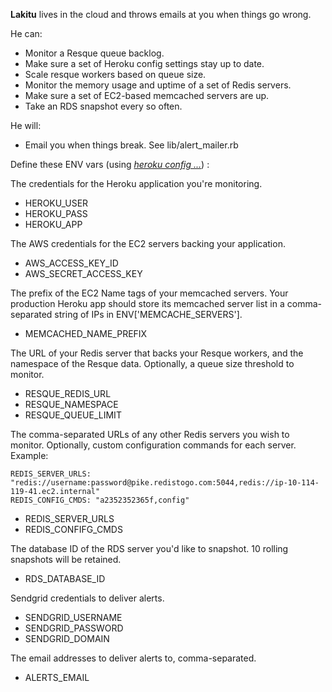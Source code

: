 **Lakitu** lives in the cloud and throws emails at you when things go wrong.

He can:

* Monitor a Resque queue backlog.
* Make sure a set of Heroku config settings stay up to date.
* Scale resque workers based on queue size.
* Monitor the memory usage and uptime of a set of Redis servers.
* Make sure a set of EC2-based memcached servers are up.
* Take an RDS snapshot every so often.
  
He will:

* Email you when things break. See lib/alert_mailer.rb

Define these ENV vars (using _[heroku config ...](http://docs.heroku.com/config-vars)_) :

The credentials for the Heroku application you're monitoring.

* HEROKU_USER
* HEROKU_PASS
* HEROKU_APP 

The AWS credentials for the EC2 servers backing your application.

* AWS_ACCESS_KEY_ID
* AWS_SECRET_ACCESS_KEY 

The prefix of the EC2 Name tags of your memcached servers. Your production Heroku app should store its memcached server list in a comma-separated string of IPs in ENV['MEMCACHE_SERVERS']. 

* MEMCACHED_NAME_PREFIX

The URL of your Redis server that backs your Resque workers, and the namespace of the Resque data. Optionally, a queue size threshold to monitor.

* RESQUE_REDIS_URL
* RESQUE_NAMESPACE
* RESQUE_QUEUE_LIMIT

The comma-separated URLs of any other Redis servers you wish to monitor. Optionally, custom configuration commands for each server. 
Example:

    REDIS_SERVER_URLS: "redis://username:password@pike.redistogo.com:5044,redis://ip-10-114-119-41.ec2.internal"
    REDIS_CONFIG_CMDS: "a2352352365f,config"

* REDIS_SERVER_URLS
* REDIS_CONFIFG_CMDS

The database ID of the RDS server you'd like to snapshot. 10 rolling snapshots will be retained.

* RDS_DATABASE_ID

Sendgrid credentials to deliver alerts.

* SENDGRID_USERNAME
* SENDGRID_PASSWORD
* SENDGRID_DOMAIN

The email addresses to deliver alerts to, comma-separated.

* ALERTS_EMAIL

